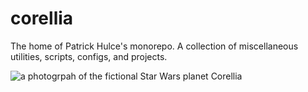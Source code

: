 # corellia

The home of Patrick Hulce's monorepo. A collection of miscellaneous utilities, scripts, configs, and projects.

![a photogrpah of the fictional Star Wars planet Corellia](https://static.wikia.nocookie.net/starwars/images/7/7f/Corellia_SOF.png/revision/latest?cb=20170222012701)
